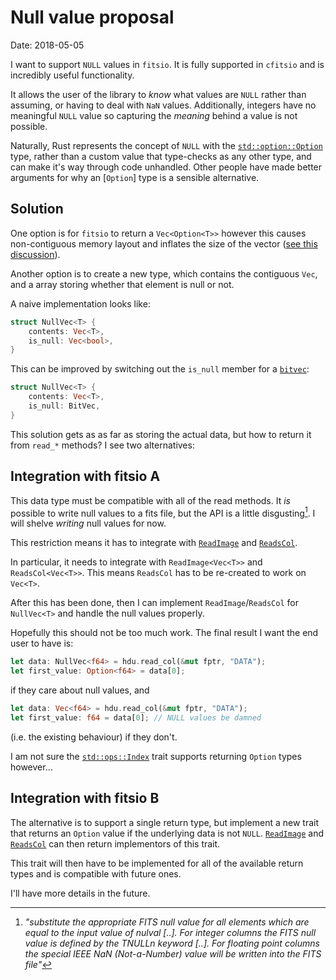 # Null value proposal

Date: 2018-05-05

I want to support `NULL` values in `fitsio`. It is fully supported in
`cfitsio` and is incredibly useful functionality.

It allows the user of the library to _know_ what values are `NULL`
rather than assuming, or having to deal with `NaN` values. Additionally,
integers have no meaningful `NULL` value so capturing the _meaning_
behind a value is not possible.

Naturally, Rust represents the concept of `NULL` with the
[`std::option::Option`][1] type, rather than a custom value that
type-checks as any other type, and can make it's way through code
unhandled. Other people have made better arguments for why an [`Option`]
type is a sensible alternative.

## Solution

One option is for `fitsio` to return a `Vec<Option<T>>` however this
causes non-contiguous memory layout and inflates the size of the vector
([see this discussion][2]).

Another option is to create a new type, which contains the contiguous
`Vec`, and a array storing whether that element is null or not.

A naive implementation looks like:

```rust
struct NullVec<T> {
    contents: Vec<T>,
    is_null: Vec<bool>,
}
```

This can be improved by switching out the `is_null` member for a
[`bitvec`][3]:

```rust
struct NullVec<T> {
    contents: Vec<T>,
    is_null: BitVec,
}
```

This solution gets as as far as storing the actual data, but how to
return it from `read_*` methods? I see two alternatives:

## Integration with fitsio A

This data type must be compatible with all of the read methods. It _is_
possible to write null values to a fits file, but the API is a little
disgusting[^4]. I will shelve _writing_ null values for now.

This restriction means it has to integrate with [`ReadImage`][5] and
[`ReadsCol`][6].

In particular, it needs to integrate with `ReadImage<Vec<T>>` and
`ReadsCol<Vec<T>>`. This means `ReadsCol` has to be re-created to work
on `Vec<T>`.

After this has been done, then I can implement `ReadImage`/`ReadsCol`
for `NullVec<T>` and handle the null values properly.

Hopefully this should not be too much work. The final result I want the
end user to have is:

```rust
let data: NullVec<f64> = hdu.read_col(&mut fptr, "DATA");
let first_value: Option<f64> = data[0];
```

if they care about null values, and

```rust
let data: Vec<f64> = hdu.read_col(&mut fptr, "DATA");
let first_value: f64 = data[0]; // NULL values be damned
```

(i.e. the existing behaviour) if they don't.

I am not sure the [`std::ops::Index`][7] trait supports returning
`Option` types however...

## Integration with fitsio B

The alternative is to support a single return type, but implement a
new trait that returns an `Option` value if the underlying data is not
`NULL`. [`ReadImage`][5] and [`ReadsCol`][6] can then return
implementors of this trait.

This trait will then have to be implemented for all of the available
return types and is compatible with future ones.

I'll have more details in the future.


[1]: https://doc.rust-lang.org/std/option/enum.Option.html
[2]: https://www.reddit.com/r/rust/comments/2x3o3f/what_is_this_performance_implication_of/
[3]: https://crates.io/crates/bit-vec

[^4]: _"substitute the appropriate FITS null value for all elements
  which are equal to the input value of nulval [..]. For integer columns
  the FITS null value is defined by the TNULLn keyword [..]. For
  floating point columns the special IEEE NaN (Not-a-Number) value will
  be written into the FITS file"_

[5]: https://docs.rs/fitsio/0.14.0/fitsio/images/trait.ReadImage.html
[6]: https://docs.rs/fitsio/0.14.0/fitsio/tables/trait.ReadsCol.html
[7]: https://doc.rust-lang.org/std/ops/trait.Index.html
